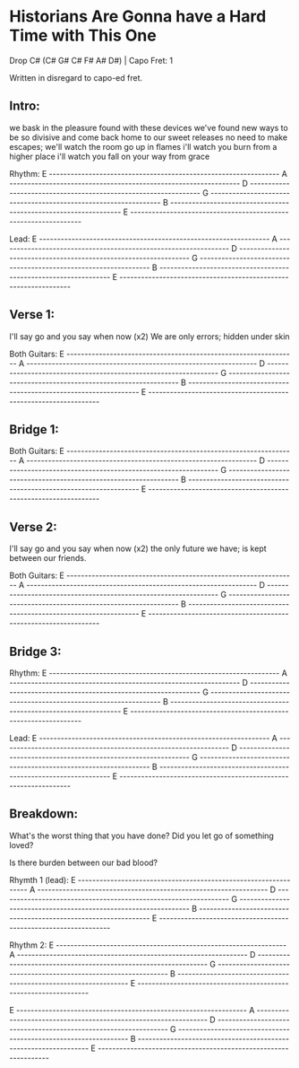 # Historians Are Gonna have a Hard Time with This One

Drop C# (C# G# C# F# A# D#) | Capo Fret: 1

Written in disregard to capo-ed fret. 

## Intro:

we bask in the pleasure found with these devices 
we've found new ways to be so divisive 
and come back home to our sweet releases 
no need to make escapes; we'll watch the room go up in flames 
i'll watch you burn from a higher place 
i'll watch you fall on your way from grace 

Rhythm:
E ----------------------------------------------------------------
A ----------------------------------------------------------------
D ----------------------------------------------------------------
G ----------------------------------------------------------------
B ----------------------------------------------------------------
E ----------------------------------------------------------------

Lead:
E ----------------------------------------------------------------
A ----------------------------------------------------------------
D ----------------------------------------------------------------
G ----------------------------------------------------------------
B ----------------------------------------------------------------
E ----------------------------------------------------------------

## Verse 1:

I'll say go and you say when now (x2)
We are only errors; hidden under skin 

Both Guitars:
E ----------------------------------------------------------------
A ----------------------------------------------------------------
D ----------------------------------------------------------------
G ----------------------------------------------------------------
B ----------------------------------------------------------------
E ----------------------------------------------------------------


## Bridge 1:
Both Guitars:
E ----------------------------------------------------------------
A ----------------------------------------------------------------
D ----------------------------------------------------------------
G ----------------------------------------------------------------
B ----------------------------------------------------------------
E ----------------------------------------------------------------

## Verse 2:

I'll say go and you say when now (x2)
the only future we have; is kept between our friends.

Both Guitars:
E ----------------------------------------------------------------
A ----------------------------------------------------------------
D ----------------------------------------------------------------
G ----------------------------------------------------------------
B ----------------------------------------------------------------
E ----------------------------------------------------------------



## Bridge 3:

Rhythm:
E ----------------------------------------------------------------
A ----------------------------------------------------------------
D ----------------------------------------------------------------
G ----------------------------------------------------------------
B ----------------------------------------------------------------
E ----------------------------------------------------------------

Lead:
E ----------------------------------------------------------------
A ----------------------------------------------------------------
D ----------------------------------------------------------------
G ----------------------------------------------------------------
B ----------------------------------------------------------------
E ----------------------------------------------------------------


## Breakdown:

What's the worst thing that you have done?
Did you let go of something loved?

Is there burden between our bad blood? 

Rhymth 1 (lead):
E ----------------------------------------------------------------
A ----------------------------------------------------------------
D ----------------------------------------------------------------
G ----------------------------------------------------------------
B ----------------------------------------------------------------
E ----------------------------------------------------------------

Rhythm 2:
E ----------------------------------------------------------------
A ----------------------------------------------------------------
D ----------------------------------------------------------------
G ----------------------------------------------------------------
B ----------------------------------------------------------------
E ----------------------------------------------------------------




E ----------------------------------------------------------------
A ----------------------------------------------------------------
D ----------------------------------------------------------------
G ----------------------------------------------------------------
B ----------------------------------------------------------------
E ----------------------------------------------------------------